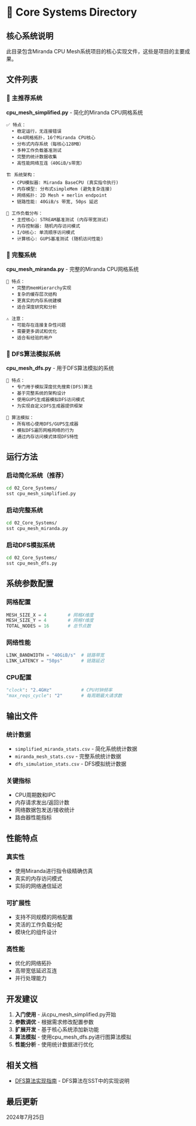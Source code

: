 # 🚀 Core Systems Directory

## 核心系统说明
此目录包含Miranda CPU Mesh系统项目的核心实现文件，这些是项目的主要成果。

## 文件列表

### 🎯 主推荐系统
**cpu_mesh_simplified.py** - 简化的Miranda CPU网格系统
```
✅ 特点：
  • 稳定运行，无连接错误
  • 4x4网格拓扑，16个Miranda CPU核心
  • 分布式内存系统（每核心128MB）
  • 多种工作负载基准测试
  • 完整的统计数据收集
  • 高性能网络互连（40GiB/s带宽）

🏗️ 系统架构：
  • CPU模拟器: Miranda BaseCPU (真实指令执行)
  • 内存模型: 分布式simpleMem (避免复杂连接)
  • 网络拓扑: 2D Mesh + merlin endpoint
  • 链路性能: 40GiB/s 带宽, 50ps 延迟

🧠 工作负载分布：
  • 主控核心: STREAM基准测试 (内存带宽测试)
  • 内存控制器: 随机内存访问模式
  • I/O核心: 单流顺序访问模式
  • 计算核心: GUPS基准测试 (随机访问性能)
```

### 🔬 完整系统
**cpu_mesh_miranda.py** - 完整的Miranda CPU网格系统
```
🎯 特点：
  • 完整的memHierarchy实现
  • 复杂的缓存层次结构
  • 更真实的内存系统建模
  • 适合深度研究和分析

⚠️ 注意：
  • 可能存在连接复杂性问题
  • 需要更多调试和优化
  • 适合有经验的用户
```

### 🌲 DFS算法模拟系统
**cpu_mesh_dfs.py** - 用于DFS算法模拟的系统
```
🎯 特点：
  • 专门用于模拟深度优先搜索(DFS)算法
  • 基于完整系统的架构设计
  • 使用GUPS生成器模拟DFS访问模式
  • 为实现自定义DFS生成器提供框架

🧠 算法模拟：
  • 所有核心使用DFS/GUPS生成器
  • 模拟DFS遍历网格网络的行为
  • 通过内存访问模式体现DFS特性
```

## 运行方法

### 启动简化系统（推荐）
```bash
cd 02_Core_Systems/
sst cpu_mesh_simplified.py
```

### 启动完整系统
```bash
cd 02_Core_Systems/
sst cpu_mesh_miranda.py
```

### 启动DFS模拟系统
```bash
cd 02_Core_Systems/
sst cpu_mesh_dfs.py
```

## 系统参数配置

### 网格配置
```python
MESH_SIZE_X = 4        # 网格X维度
MESH_SIZE_Y = 4        # 网格Y维度
TOTAL_NODES = 16       # 总节点数
```

### 网络性能
```python
LINK_BANDWIDTH = "40GiB/s"  # 链路带宽
LINK_LATENCY = "50ps"       # 链路延迟
```

### CPU配置
```python
"clock": "2.4GHz"           # CPU时钟频率
"max_reqs_cycle": "2"       # 每周期最大请求数
```

## 输出文件

### 统计数据
- `simplified_miranda_stats.csv` - 简化系统统计数据
- `miranda_mesh_stats.csv` - 完整系统统计数据
- `dfs_simulation_stats.csv` - DFS模拟统计数据

### 关键指标
- CPU周期数和IPC
- 内存请求发出/返回计数
- 网络数据包发送/接收统计
- 路由器性能指标

## 性能特点

### 真实性
- 使用Miranda进行指令级精确仿真
- 真实的内存访问模式
- 实际的网络通信延迟

### 可扩展性
- 支持不同规模的网格配置
- 灵活的工作负载分配
- 模块化的组件设计

### 高性能
- 优化的网络拓扑
- 高带宽低延迟互连
- 并行处理能力

## 开发建议

1. **入门使用** - 从cpu_mesh_simplified.py开始
2. **参数调优** - 根据需求修改配置参数
3. **扩展开发** - 基于核心系统添加新功能
4. **算法模拟** - 使用cpu_mesh_dfs.py进行图算法模拟
5. **性能分析** - 使用统计数据进行优化

## 相关文档

- [DFS算法实现指南](DFS_IMPLEMENTATION.md) - DFS算法在SST中的实现说明

## 最后更新
2024年7月25日